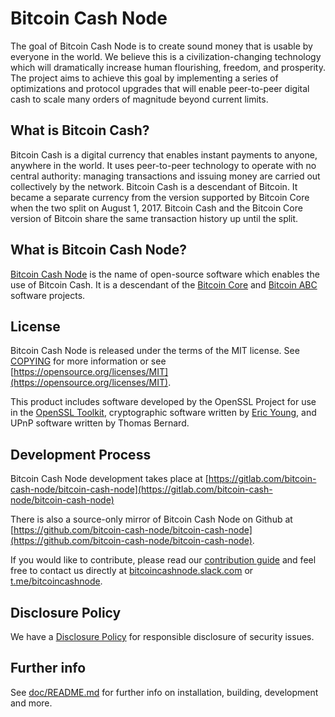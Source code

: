 Bitcoin Cash Node
=================

The goal of Bitcoin Cash Node is to create sound money that is usable by everyone
in the world. We believe this is a civilization-changing technology which will
dramatically increase human flourishing, freedom, and prosperity. The project
aims to achieve this goal by implementing a series of optimizations and
protocol upgrades that will enable peer-to-peer digital cash to scale many
orders of magnitude beyond current limits.

What is Bitcoin Cash?
---------------------

Bitcoin Cash is a digital currency that enables instant payments to anyone,
anywhere in the world. It uses peer-to-peer technology to operate with no
central authority: managing transactions and issuing money are carried out
collectively by the network. Bitcoin Cash is a descendant of Bitcoin. It became
a separate currency from the version supported by Bitcoin Core when the two
split on August 1, 2017. Bitcoin Cash and the Bitcoin Core version of Bitcoin
share the same transaction history up until the split.

What is Bitcoin Cash Node?
--------------------------

[Bitcoin Cash Node](https://www.bitcoincashnode.org) is the name of open-source
software which enables the use of Bitcoin Cash. It is a descendant of the
[Bitcoin Core](https://bitcoincore.org) and [Bitcoin ABC](https://www.bitcoinabc.org)
software projects.

License
-------

Bitcoin Cash Node is released under the terms of the MIT license. See
[COPYING](COPYING) for more information or see
[https://opensource.org/licenses/MIT](https://opensource.org/licenses/MIT).

This product includes software developed by the OpenSSL Project for use in the
[OpenSSL Toolkit](https://www.openssl.org/), cryptographic software written by
[Eric Young](mailto:eay@cryptsoft.com), and UPnP software written by Thomas
Bernard.

Development Process
-------------------

Bitcoin Cash Node development takes place at [https://gitlab.com/bitcoin-cash-node/bitcoin-cash-node](https://gitlab.com/bitcoin-cash-node/bitcoin-cash-node)

There is also a source-only mirror of Bitcoin Cash Node on Github at [https://github.com/bitcoin-cash-node/bitcoin-cash-node](https://github.com/bitcoin-cash-node/bitcoin-cash-node).

If you would like to contribute, please read our [contribution guide](https://gitlab.com/bitcoin-cash-node/bitcoin-cash-node/-/blob/master/CONTRIBUTING.md) and feel
free to contact us directly at [bitcoincashnode.slack.com](https://bitcoincashnode.slack.com) or [t.me/bitcoincashnode](https://t.me/bitcoincashnode).

Disclosure Policy
-----------------

We have a [Disclosure Policy](DISCLOSURE_POLICY.md) for responsible disclosure
of security issues.

Further info
------------

See [doc/README.md](doc/README.md) for further info on installation, building,
development and more.
